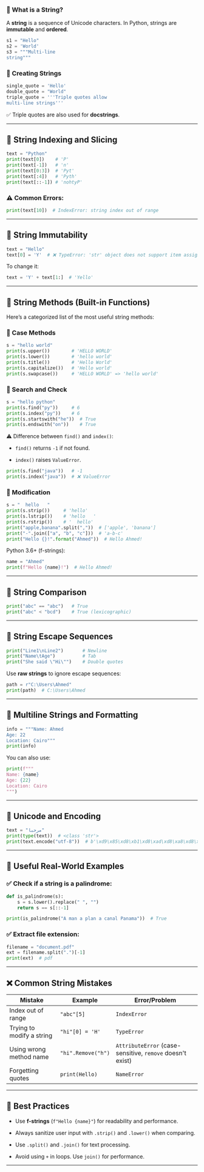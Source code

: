 ### 🔹 What is a String?

A **string** is a sequence of Unicode characters. In Python, strings are **immutable** and **ordered**.

```python
s1 = "Hello"
s2 = 'World'
s3 = """Multi-line
string"""
```

### 🔹 Creating Strings

```python
single_quote = 'Hello'
double_quote = "World"
triple_quote = '''Triple quotes allow
multi-line strings'''
```

✅ Triple quotes are also used for **docstrings**.

---

## 🔹 String Indexing and Slicing

```python
text = "Python"
print(text[0])    # 'P'
print(text[-1])   # 'n'
print(text[0:3])  # 'Pyt'
print(text[:4])   # 'Pyth'
print(text[::-1]) # 'nohtyP'
```

### ⚠️ Common Errors:

```python
print(text[10])  # IndexError: string index out of range
```

---

## 🔹 String Immutability

```python
text = "Hello"
text[0] = 'Y'  # ❌ TypeError: 'str' object does not support item assignment
```

To change it:

```python
text = 'Y' + text[1:]  # 'Yello'
```

---

## 🔹 String Methods (Built-in Functions)

Here’s a categorized list of the most useful string methods:

### 🔸 Case Methods

```python
s = "hello world"
print(s.upper())        # 'HELLO WORLD'
print(s.lower())        # 'hello world'
print(s.title())        # 'Hello World'
print(s.capitalize())   # 'Hello world'
print(s.swapcase())     # 'HELLO WORLD' => 'hello world'
```

### 🔸 Search and Check

```python
s = "hello python"
print(s.find("py"))     # 6
print(s.index("py"))    # 6
print(s.startswith("he"))  # True
print(s.endswith("on"))    # True
```

⚠️ Difference between `find()` and `index()`:

- `find()` returns `-1` if not found.
    
- `index()` raises `ValueError`.
    

```python
print(s.find("java"))   # -1
print(s.index("java"))  # ❌ ValueError
```

### 🔸 Modification

```python
s = "  hello   "
print(s.strip())     # 'hello'
print(s.lstrip())    # 'hello   '
print(s.rstrip())    # '  hello'
print("apple,banana".split(","))  # ['apple', 'banana']
print("-".join(["a", "b", "c"]))  # 'a-b-c'
print("Hello {}!".format("Ahmed"))  # Hello Ahmed!
```

Python 3.6+ (f-strings):

```python
name = "Ahmed"
print(f"Hello {name}!")  # Hello Ahmed!
```

---

## 🔹 String Comparison

```python
print("abc" == "abc")   # True
print("abc" < "bcd")    # True (lexicographic)
```

---

## 🔹 String Escape Sequences

```python
print("Line1\nLine2")       # Newline
print("Name\tAge")          # Tab
print("She said \"Hi\"")    # Double quotes
```

Use **raw strings** to ignore escape sequences:

```python
path = r"C:\Users\Ahmed"
print(path)  # C:\Users\Ahmed
```

---

## 🔹 Multiline Strings and Formatting

```python
info = """Name: Ahmed
Age: 22
Location: Cairo"""
print(info)
```

You can also use:

```python
print(f"""
Name: {name}
Age: {22}
Location: Cairo
""")
```

---

## 🔹 Unicode and Encoding

```python
text = "مرحبا"
print(type(text))  # <class 'str'>
print(text.encode("utf-8"))  # b'\xd9\x85\xd8\xb1\xd8\xad\xd8\xa8\xd8\xa7'
```

---

## 🔹 Useful Real-World Examples

### ✅ Check if a string is a palindrome:

```python
def is_palindrome(s):
    s = s.lower().replace(" ", "")
    return s == s[::-1]

print(is_palindrome("A man a plan a canal Panama"))  # True
```

### ✅ Extract file extension:

```python
filename = "document.pdf"
ext = filename.split(".")[-1]
print(ext)  # pdf
```

---

## ❌ Common String Mistakes

|Mistake|Example|Error/Problem|
|---|---|---|
|Index out of range|`"abc"[5]`|`IndexError`|
|Trying to modify a string|`"hi"[0] = 'H'`|`TypeError`|
|Using wrong method name|`"hi".Remove("h")`|`AttributeError` (case-sensitive, `remove` doesn't exist)|
|Forgetting quotes|`print(Hello)`|`NameError`|

---

## 🔹 Best Practices

- Use **f-strings** (`f"Hello {name}"`) for readability and performance.
    
- Always sanitize user input with `.strip()` and `.lower()` when comparing.
    
- Use `.split()` and `.join()` for text processing.
    
- Avoid using `+` in loops. Use `join()` for performance.
    

---
